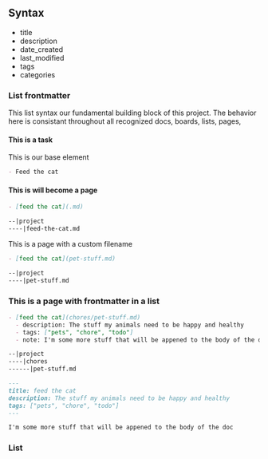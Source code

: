 
## Syntax 

- title
- description 
- date_created
- last_modified
- tags
- categories 

### List frontmatter 

This list syntax our fundamental building block of this project. The behavior here is consistant throughout all recognized docs, boards, lists, pages, 

#### This is a task 

This is our base element 

```md
- Feed the cat 
```

#### This is will become a page 

```md
- [feed the cat](.md)
```

```md 
--|project 
----|feed-the-cat.md
```

This is a page with a custom filename 

```md
- [feed the cat](pet-stuff.md)
```

```md 
--|project 
----|pet-stuff.md
```

### This is a page with frontmatter in a list 


```md 
- [feed the cat](chores/pet-stuff.md)
  - description: The stuff my animals need to be happy and healthy
  - tags: ["pets", "chore", "todo"]
  - note: I'm some more stuff that will be appened to the body of the doc
```

```md 
--|project 
----|chores
------|pet-stuff.md
```

```md:pet-stuff.md
---
title: feed the cat
description: The stuff my animals need to be happy and healthy
tags: ["pets", "chore", "todo"]
---

I'm some more stuff that will be appened to the body of the doc
```





### List 


